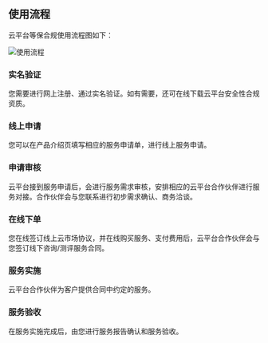## 使用流程
云平台等保合规使用流程图如下：

![使用流程](http://imgcache.tce.fsphere.cn/image/mc.qcloudimg.com/static/img/7b1ecfa5c143c9267fdfcd4940806c06/image.png)

### 实名验证
您需要进行网上注册、通过实名验证。如有需要，还可在线下载云平台安全性合规资质。
### 线上申请
您可以在产品介绍页填写相应的服务申请单，进行线上服务申请。
### 申请审核
云平台接到服务申请后，会进行服务需求审核，安排相应的云平台合作伙伴进行服务对接。合作伙伴会与您联系进行初步需求确认、商务洽谈。
### 在线下单
您在线签订线上云市场协议，并在线购买服务、支付费用后，云平台合作伙伴会与您签订线下咨询/测评服务合同。
### 服务实施
云平台合作伙伴为客户提供合同中约定的服务。
### 服务验收
在服务实施完成后，由您进行服务报告确认和服务验收。
